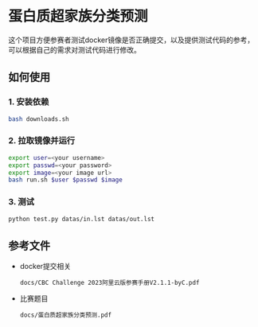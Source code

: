 # 蛋白质超家族分类预测

这个项目方便参赛者测试docker镜像是否正确提交，以及提供测试代码的参考，可以根据自己的需求对测试代码进行修改。

## 如何使用

### 1. 安装依赖

```bash
bash downloads.sh
```

### 2. 拉取镜像并运行

```bash
export user=<your username>
export passwd=<your password>
export image=<your image url>
bash run.sh $user $passwd $image
```

### 3. 测试

```bash
python test.py datas/in.lst datas/out.lst
```

## 参考文件

- docker提交相关

    `docs/CBC Challenge 2023阿里云版参赛手册V2.1.1-byC.pdf`

- 比赛题目

    `docs/蛋白质超家族分类预测.pdf`